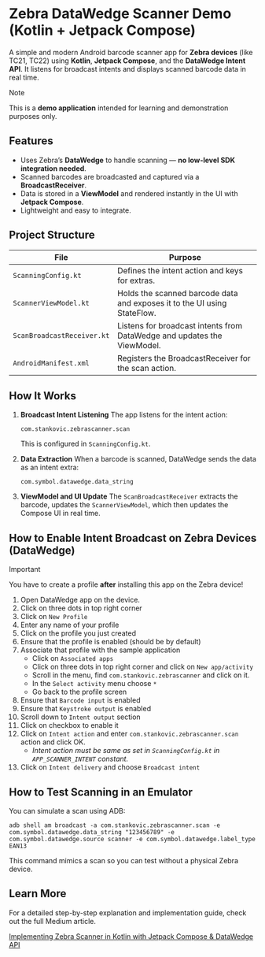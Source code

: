 # Zebra DataWedge Scanner Demo (Kotlin + Jetpack Compose)

A simple and modern Android barcode scanner app for **Zebra devices** (like TC21, TC22) using **Kotlin**, **Jetpack Compose**, and the **DataWedge Intent API**. It listens for broadcast intents and displays scanned barcode data in real time.

> [!NOTE]
> This is a **demo application** intended for learning and demonstration purposes only.

## Features

- Uses Zebra’s **DataWedge** to handle scanning — **no low-level SDK integration needed**.
- Scanned barcodes are broadcasted and captured via a **BroadcastReceiver**.
- Data is stored in a **ViewModel** and rendered instantly in the UI with **Jetpack Compose**.
- Lightweight and easy to integrate.

## Project Structure

| File | Purpose |
|------|---------|
| `ScanningConfig.kt` | Defines the intent action and keys for extras. |
| `ScannerViewModel.kt` | Holds the scanned barcode data and exposes it to the UI using StateFlow. |
| `ScanBroadcastReceiver.kt` | Listens for broadcast intents from DataWedge and updates the ViewModel. |
| `AndroidManifest.xml` | Registers the BroadcastReceiver for the scan action. |

## How It Works

1. **Broadcast Intent Listening**
   The app listens for the intent action:
   ```
   com.stankovic.zebrascanner.scan
   ```
   This is configured in `ScanningConfig.kt`.

2. **Data Extraction**
   When a barcode is scanned, DataWedge sends the data as an intent extra:
   ```
   com.symbol.datawedge.data_string
   ```

3. **ViewModel and UI Update**
   The `ScanBroadcastReceiver` extracts the barcode, updates the `ScannerViewModel`, which then updates the Compose UI in real time.


## How to Enable Intent Broadcast on Zebra Devices (DataWedge)

> [!IMPORTANT]
> You have to create a profile **after** installing this app on the Zebra device!

1. Open DataWedge app on the device.
2. Click on three dots in top right corner
3. Click on `New Profile`
4. Enter any name of your profile
5. Click on the profile you just created
6. Ensure that the profile is enabled (should be by default)
7. Associate that profile with the sample application
    - Click on `Associated apps`
    - Click on three dots in top right corner and click on `New app/activity`
    - Scroll in the menu, find `com.stankovic.zebrascanner` and click on it.
    - In the `Select activity` menu choose `*`
    - Go back to the profile screen
8. Ensure that `Barcode input` is enabled
9. Ensure that `Keystroke output` is enabled
10. Scroll down to `Intent output` section
11. Click on checkbox to enable it
12. Click on `Intent action` and enter `com.stankovic.zebrascanner.scan` action and click OK.
    - _Intent action must be same as set in `ScanningConfig.kt` in `APP_SCANNER_INTENT` constant._
13. Click on `Intent delivery` and choose `Broadcast intent`

## How to Test Scanning in an Emulator

You can simulate a scan using ADB:

`adb shell am broadcast -a com.stankovic.zebrascanner.scan -e com.symbol.datawedge.data_string "123456789" -e com.symbol.datawedge.source scanner -e com.symbol.datawedge.label_type EAN13`

This command mimics a scan so you can test without a physical Zebra device.

## Learn More

For a detailed step-by-step explanation and implementation guide, check out the full Medium article.

[Implementing Zebra Scanner in Kotlin with Jetpack Compose & DataWedge API](https://medium.com/@lukasstankovic/implementing-zebra-scanner-in-kotlin-with-jetpack-compose-datawedge-api-e98507e21ac1)
